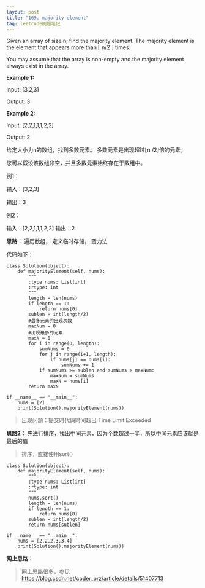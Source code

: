 ```yaml
---
layout: post
title: "169. majority element"
tag: leetcode刷题笔记
---
```

Given an array of size n, find the majority element. The majority element is the element that appears more than ⌊ n/2 ⌋ times.

You may assume that the array is non-empty and the majority element always exist in the array.

**Example 1:**

Input: [3,2,3]

Output: 3

**Example 2:**

Input: [2,2,1,1,1,2,2]

Output: 2

给定大小为n的数组，找到多数元素。 多数元素是出现超过⌊n /2⌋倍的元素。

您可以假设该数组非空，并且多数元素始终存在于数组中。

例1：

输入：[3,2,3]

输出：3

例2：

输入：[2,2,1,1,1,2,2]
输出：2

**思路：**
遍历数组，
定义临时存储，
蛮力法

代码如下：
~~~
class Solution(object):
    def majorityElement(self, nums):
        """
        :type nums: List[int]
        :rtype: int
        """
        length = len(nums)
        if length == 1:
            return nums[0]
        sublen = int(length/2)
        #最多元素的出现次数
        maxNum = 0
        #出现最多的元素
        maxN = 0
        for i in range(0, length):
            sumNums = 0
            for j in range(i+1, length):
                if nums[j] == nums[i]:
                    sumNums += 1
            if sumNums >= sublen and sumNums > maxNum:
                maxNum = sumNums
                maxN = nums[i]
        return maxN

if __name__ == "__main__":
    nums = [2]
    print(Solution().majorityElement(nums))
~~~
>出现问题：提交时代码时间超出 Time Limit Exceeded

**思路2：**
先进行排序，找出中间元素，因为个数超过一半，所以中间元素应该就是最后的值
>排序，直接使用sort()
~~~
class Solution(object):
    def majorityElement(self, nums):
        """
        :type nums: List[int]
        :rtype: int
        """
        nums.sort()
        length = len(nums)
        if length == 1:
            return nums[0]
        sublen = int(length/2)
        return nums[sublen]

if __name__ == "__main__":
    nums = [2,2,2,3,3,4]
    print(Solution().majorityElement(nums))
~~~
**网上思路：**
>网上思路很多，参见<https://blog.csdn.net/coder_orz/article/details/51407713>
